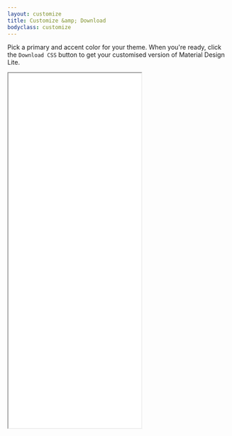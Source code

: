 ```yaml
---
layout: customize
title: Customize &amp; Download
bodyclass: customize
---
```



Pick a primary and accent color for your theme. When you're
ready, click the `Download CSS` button to get your
customised version of Material Design Lite.

<iframe src="/embedded_customizer/index.html" height="800px"/>
